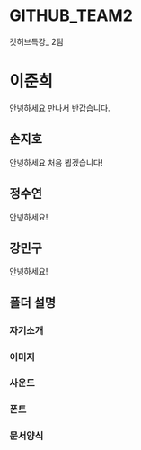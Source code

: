 # GITHUB_TEAM2
깃허브특강_ 2팀


# 이준희
안녕하세요
만나서 반갑습니다.


## 손지호
안녕하세요 처음 뵙겠습니다!

## 정수연
안녕하세요!

## 강민구
안녕하세요!




## 폴더 설명

### 자기소개

### 이미지

### 사운드

### 폰트

### 문서양식
